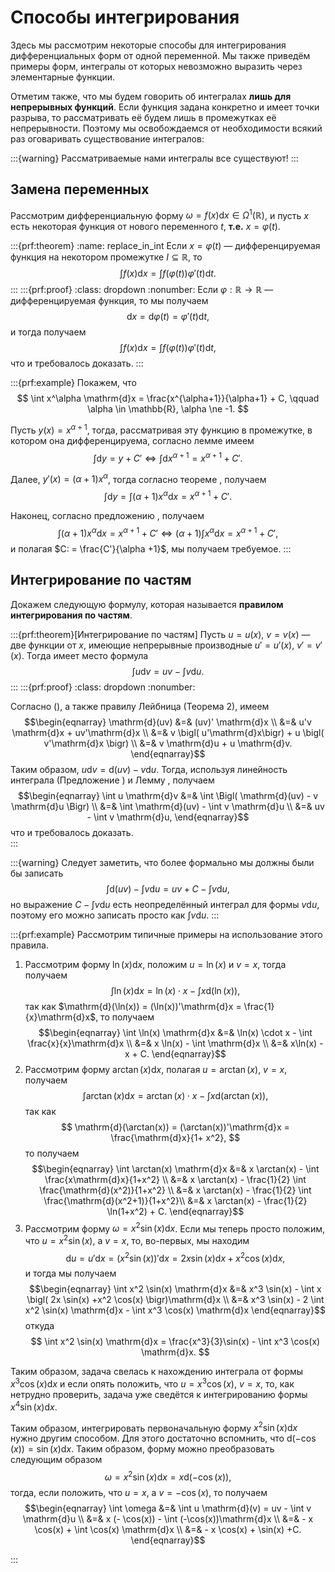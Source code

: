 # Способы интегрирования

Здесь мы рассмотрим некоторые способы для интегрирования дифференциальных форм от одной переменной. Мы также приведём примеры форм, интегралы от которых невозможно выразить через элементарные функции.

Отметим также, что мы будем говорить об интегралах **лишь для непрерывных функций**. Если функция задана конкретно и имеет точки разрыва, то рассматривать её будем лишь в промежутках её непрерывности. Поэтому мы освобождаемся от необходимости всякий раз оговаривать существование интегралов: 

:::{warning}
Рассматриваемые нами интегралы все существуют!
:::

## Замена переменных

Рассмотрим дифференциальную форму $\omega  = f(x) \mathrm{d}x \in \Omega^1(\mathbb{R})$, и пусть $x$ есть некоторая функция от нового переменного $t$, **т.е.** $x = \varphi(t)$.

:::{prf:theorem}
:name: replace_in_int
Если $x = \varphi(t)$ — дифференцируемая функция на некотором промежутке $I \subseteq \mathbb{R}$, то
$$
\int f(x) \mathrm{d}x = \int f(\varphi(t)) \varphi'(t) \mathrm{d}t.
$$
:::
:::{prf:proof}
:class: dropdown
:nonumber:
Если $\varphi:\mathbb{R} \to \mathbb{R}$ — дифференцируемая функция, то мы получаем
$$
\mathrm{d} x = \mathrm{d} \varphi(t) = \varphi'(t)\mathrm{d}t,
$$
и тогда получаем
$$
\int f(x) \mathrm{d}x = \int f(\varphi(t)) \varphi'(t) \mathrm{d}t,
$$
что и требовалось доказать.
:::

:::{prf:example}
Покажем, что 
$$
\int x^\alpha \mathrm{d}x = \frac{x^{\alpha+1}}{\alpha+1} + C, \qquad \alpha \in \mathbb{R}, \alpha \ne -1.
$$

Пусть $y(x) = x^{\alpha+1}$, тогда, рассматривая эту функцию в промежутке, в котором она дифференцируема, согласно лемме [](#intdF=F) имеем
$$
\int \mathrm{d}y = y+ C' \Longleftrightarrow \int \mathrm{d} x^{\alpha +1} = x^{\alpha +1} + C'.
$$

Далее, $y'(x) = (\alpha +1) x^\alpha$, тогда согласно теореме [](#replace_in_int), получаем
$$
\int \mathrm{d}y = \int (\alpha +1) x^{\alpha} \mathrm{d}x =  x^{\alpha +1} + C'.
$$

Наконец, согласно предложению [](#linearity_of_int), получаем
$$
\int (\alpha +1) x^{\alpha} \mathrm{d}x =  x^{\alpha +1} + C' \Longleftrightarrow (\alpha +1) \int x^\alpha \mathrm{d}x = x^{\alpha +1} + C',
$$
и полагая $C: = \frac{C'}{\alpha +1}$, мы получаем требуемое.
:::

## Интегрирование по частям

Докажем следующую формулу, которая называется **правилом интегрирования по частям**.

:::{prf:theorem}[Интегрирование по частям]
Пусть $u = u(x)$, $v= v(x)$ — две функции от $x$, имеющие непрерывные производные $u'= u'(x)$, $v' = v'(x)$. Тогда имеет место формула
$$
\int u \mathrm{d}v = uv - \int v \mathrm{d}u.
$$
:::
:::{prf:proof}
:class: dropdown
:nonumber:

Согласно ([](#df=f'dx)), а также правилу Лейбница (Теорема [](#ariph_for_der) 2), имеем 
$$\begin{eqnarray}
\mathrm{d}(uv) &=& (uv)' \mathrm{d}x \\
&=& u'v \mathrm{d}x + uv'\mathrm{d}x \\
&=& v \bigl( u'\mathrm{d}x\bigr) + u \bigl( v'\mathrm{d}x \bigr) \\
&=& v \mathrm{d}u + u \mathrm{d}v.
\end{eqnarray}$$
Таким образом, $u\mathrm{d}v = \mathrm{d}(uv) - v \mathrm{d}u$. Тогда, используя линейность интеграла (Предложение [](#linearity_of_int)) и Лемму [](#intdF=F), получаем
$$\begin{eqnarray}
\int u \mathrm{d}v &=& \int \Bigl(  \mathrm{d}(uv) - v \mathrm{d}u \Bigr) \\
&=& \int \mathrm{d}(uv) - \int v \mathrm{d}u \\
&=& uv - \int v \mathrm{d}u,
\end{eqnarray}$$
что и требовалось доказать.    
:::

:::{warning}
Следует заметить, что более формально мы должны были бы записать
$$
\int \mathrm{d}(uv) - \int v \mathrm{d}u = uv + C - \int v \mathrm{d}u,
$$
но выражение $C - \int v \mathrm{d}u$ есть неопределённый интеграл для формы $v\mathrm{d}u$, поэтому его можно записать просто как $\int v \mathrm{d}u.$
:::


:::{prf:example}
Рассмотрим типичные примеры на использование этого правила.


1. Рассмотрим форму $\ln(x) \mathrm{d}x$, положим $u = \ln(x)$ и $v = x$, тогда получаем
$$ 
\int \ln(x) \mathrm{d}x =  \ln(x)\cdot x - \int x \mathrm{d}(\ln (x)),
$$
так как $\mathrm{d}(\ln(x)) = (\ln(x))'\mathrm{d}x = \frac{1}{x}\mathrm{d}x$, то получаем
$$\begin{eqnarray}
\int \ln(x) \mathrm{d}x &=& \ln(x) \cdot x - \int \frac{x}{x}\mathrm{d}x \\
&=& x \ln(x) - \int \mathrm{d}x \\
&=& x\ln(x) - x + C.   
\end{eqnarray}$$
2. Рассмотрим форму $\arctan(x) \mathrm{d}x$, полагая $u = \arctan(x)$, $v = x$, получаем
$$
\int \arctan(x) \mathrm{d}x = \arctan(x) \cdot x  - \int x \mathrm{d}(\arctan(x)),
$$
так как 
$$
\mathrm{d}(\arctan(x)) = (\arctan(x))'\mathrm{d}x = \frac{\mathrm{d}x}{1+ x^2},
$$
то получаем
$$\begin{eqnarray}
\int \arctan(x) \mathrm{d}x &=& x \arctan(x) - \int \frac{x\mathrm{d}x}{1+x^2} \\
&=& x \arctan(x) - \frac{1}{2} \int \frac{\mathrm{d}(x^2)}{1+x^2} \\
&=& x \arctan(x) - \frac{1}{2} \int \frac{\mathrm{d}(x^2+1)}{1+x^2}\\
&=& x \arctan(x) - \frac{1}{2} \ln(1+x^2) + C.
\end{eqnarray}$$
3. Рассмотрим форму $\omega = x^2 \sin(x) \mathrm{d}x$. Если мы теперь просто положим, что $u = x^2 \sin(x)$, а $v = x$, то, во-первых, мы находим
$$
\mathrm{d}u = u'\mathrm{d}x = (x^2 \sin(x))'\mathrm{d}x = 2x \sin(x) \mathrm{d}x + x^2 \cos(x) \mathrm{d}x,
$$
и тогда мы получаем
$$\begin{eqnarray}
\int x^2 \sin(x) \mathrm{d}x &=& x^3 \sin(x) - \int x \bigl( 2x \sin(x) +x^2 \cos(x)  \bigr)\mathrm{d}x    \\
&=& x^3 \sin(x) - 2 \int x^2 \sin(x) \mathrm{d}x - \int x^3 \cos(x)  \mathrm{d}x
\end{eqnarray}$$
откуда
$$
\int x^2 \sin(x) \mathrm{d}x = \frac{x^3}{3}\sin(x) -  \int x^3 \cos(x)  \mathrm{d}x.
$$

Таким образом, задача свелась к нахождению интеграла от формы $x^3 \cos(x)\mathrm{d}x$ и если опять положить, что $u= x^3 \cos(x)$, $v = x$, то, как нетрудно проверить, задача уже сведётся к интегрированию формы $x^4 \sin(x)\mathrm{d}x.$

Таким образом, интегрировать первоначальную форму $x^2 \sin(x) \mathrm{d}x$ нужно другим способом. Для этого достаточно вспомнить, что $\mathrm{d}(-\cos(x)) = \sin(x) \mathrm{d}x$. Таким образом, форму можно преобразовать следующим образом
$$
\omega = x^2 \sin(x) \mathrm{d}x = x \mathrm{d}(-\cos (x)),
$$
тогда, если положить, что $u = x$, а $v = - \cos(x)$, то получаем
$$\begin{eqnarray}
\int \omega &=& \int u \mathrm{d}(v) = uv - \int v \mathrm{d}u \\
&=& x (- \cos(x)) - \int (-\cos(x))\mathrm{d}x \\
&=& - x \cos(x) + \int \cos(x) \mathrm{d}x \\
&=& - x \cos(x) + \sin(x) +C.
\end{eqnarray}$$

:::
